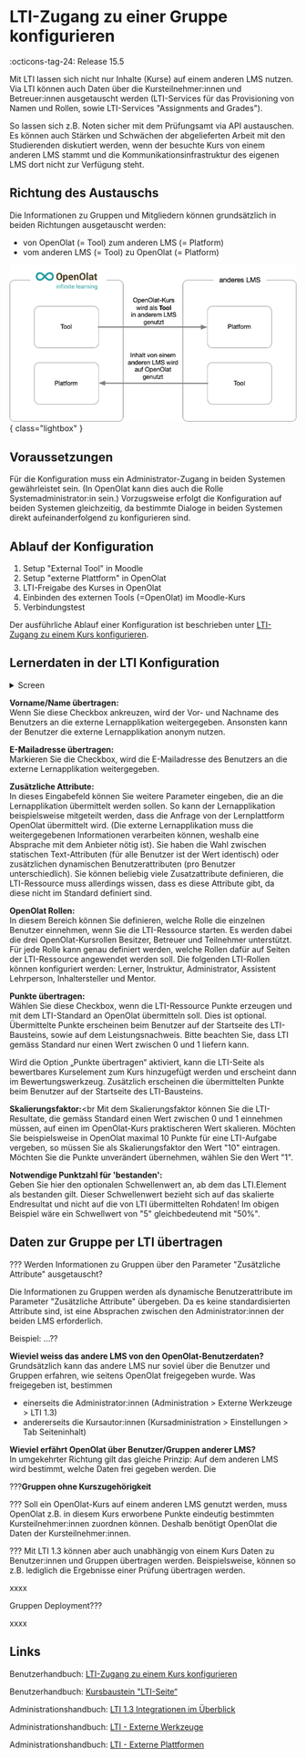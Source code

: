 # LTI-Zugang zu einer Gruppe konfigurieren

:octicons-tag-24: Release 15.5 

Mit LTI lassen sich nicht nur Inhalte (Kurse) auf einem anderen LMS nutzen. Via LTI können auch Daten über die Kursteilnehmer:innen und Betreuer:innen ausgetauscht werden (LTI-Services für das Provisioning von Namen und Rollen, sowie LTI-Services "Assignments and Grades"). 

So lassen sich z.B. Noten sicher mit dem Prüfungsamt via API austauschen. Es können auch Stärken und Schwächen der abgelieferten Arbeit mit den Studierenden diskutiert werden, wenn der besuchte Kurs von einem anderen LMS stammt und die Kommunikationsinfrastruktur des eigenen LMS dort nicht zur Verfügung steht.

## Richtung des Austauschs

Die Informationen zu Gruppen und Mitgliedern können grundsätzlich in beiden Richtungen ausgetauscht werden:

* von OpenOlat (= Tool) zum anderen LMS (= Platform)
* vom anderen LMS (= Tool) zu OpenOlat (= Platform)


![LTI_share_groups_platform_tool_v1_de.png](assets/LTI_share_groups_platform_tool_v1_de.png){ class="lightbox" }


## Voraussetzungen

Für die Konfiguration muss ein Administrator-Zugang in beiden Systemen gewährleistet sein.
(In OpenOlat kann dies auch die Rolle Systemadministrator:in sein.) 
Vorzugsweise erfolgt die Konfiguration auf beiden Systemen gleichzeitig, da bestimmte Dialoge in beiden Systemen direkt aufeinanderfolgend zu konfigurieren sind.

## Ablauf der Konfiguration

1. Setup "External Tool" in Moodle
2. Setup "externe Plattform" in OpenOlat
3. LTI-Freigabe des Kurses in OpenOlat
4. Einbinden des externen Tools (=OpenOlat) im Moodle-Kurs
5. Verbindungstest

Der ausführliche Ablauf einer Konfiguration ist beschrieben unter [LTI-Zugang zu einem Kurs konfigurieren](https://docs.openolat.org/de/manual_user/learningresources/LTI_Share_courses/?h=lti).



## Lernerdaten in der LTI Konfiguration

<details>
    <summary>Screen</summary>
	<img src="../assets/LTI_share_groups_course_element_page_content_v1_de.png" />
</details>

**Vorname/Name übertragen:**<br> 
Wenn Sie diese Checkbox ankreuzen, wird der Vor- und Nachname des Benutzers an die externe Lernapplikation weitergegeben. Ansonsten kann der Benutzer die externe Lernapplikation anonym nutzen.

**E-Mailadresse übertragen:**<br>
Markieren Sie die Checkbox, wird die E-Mailadresse des Benutzers an die externe Lernapplikation weitergegeben.

**Zusätzliche Attribute:**<br> 
In dieses Eingabefeld können Sie weitere Parameter eingeben, die an die Lernapplikation übermittelt werden sollen. So kann der Lernapplikation beispielsweise mitgeteilt werden, dass die Anfrage von der Lernplattform OpenOlat übermittelt wird. (Die externe Lernapplikation muss die weitergegebenen Informationen verarbeiten können, weshalb eine Absprache mit dem Anbieter nötig ist). Sie haben die Wahl zwischen statischen Text-Attributen (für alle Benutzer ist der Wert identisch) oder zusätzlichen dynamischen Benutzerattributen (pro Benutzer unterschiedlich). Sie können beliebig viele Zusatzattribute definieren, die LTI-Ressource muss allerdings wissen, dass es diese Attribute gibt, da diese nicht im Standard definiert sind.

**OpenOlat Rollen:**<br>
In diesem Bereich können Sie definieren, welche Rolle die einzelnen Benutzer einnehmen, wenn Sie die LTI-Ressource starten. Es werden dabei die drei OpenOlat-Kursrollen Besitzer, Betreuer und Teilnehmer unterstützt. Für jede Rolle kann genau definiert werden, welche Rollen dafür auf Seiten der LTI-Ressource angewendet werden soll. Die folgenden LTI-Rollen können konfiguriert werden: Lerner, Instruktur, Administrator, Assistent Lehrperson, Inhaltersteller und Mentor.

**Punkte übertragen:**<br>
Wählen Sie diese Checkbox, wenn die LTI-Ressource Punkte erzeugen und mit dem LTI-Standard an OpenOlat übermitteln soll. Dies ist optional. Übermittelte Punkte erscheinen beim Benutzer auf der Startseite des LTI-Bausteins, sowie auf dem Leistungsnachweis. Bitte beachten Sie, dass LTI gemäss Standard nur einen Wert zwischen 0 und 1 liefern kann.

Wird die Option „Punkte übertragen“ aktiviert, kann die LTI-Seite als bewertbares Kurselement zum Kurs hinzugefügt werden und erscheint dann im Bewertungswerkzeug. Zusätzlich erscheinen die übermittelten Punkte beim Benutzer auf der Startseite des LTI-Bausteins.

**Skalierungsfaktor:**<br
Mit dem Skalierungsfaktor können Sie die LTI-Resultate, die gemäss Standard einen Wert zwischen 0 und 1 einnehmen müssen, auf einen im OpenOlat-Kurs praktischeren Wert skalieren. Möchten Sie beispielsweise in OpenOlat maximal 10 Punkte für eine LTI-Aufgabe vergeben, so müssen Sie als Skalierungsfaktor den Wert "10" eintragen. Möchten Sie die Punkte unverändert übernehmen, wählen Sie den Wert "1".

**Notwendige Punktzahl für 'bestanden':**<br>
Geben Sie hier den optionalen Schwellenwert an, ab dem das LTI.Element als bestanden gilt. Dieser Schwellenwert bezieht sich auf das skalierte Endresultat und nicht auf die von LTI übermittelten Rohdaten! Im obigen Beispiel wäre ein Schwellwert von "5" gleichbedeutend mit "50%".


## Daten zur Gruppe per LTI übertragen

??? Werden Informationen zu Gruppen über den Parameter "Zusätzliche Attribute" ausgetauscht?

Die Informationen zu Gruppen werden als dynamische Benutzerattribute im Parameter "Zusätzliche Attribute" übergeben. Da es keine standardisierten Attribute sind, ist eine Absprachen zwischen den Administrator:innen der beiden LMS erforderlich.

Beispiel: ...??


**Wieviel weiss das andere LMS von den OpenOlat-Benutzerdaten?**<br>
Grundsätzlich kann das andere LMS nur soviel über die Benutzer und Gruppen erfahren, wie seitens OpenOlat freigegeben wurde.
Was freigegeben ist, bestimmen 

* einerseits die Administrator:innen (Administration > Externe Werkzeuge > LTI 1.3)
* andererseits die Kursautor:innen (Kursadministration > Einstellungen > Tab Seiteninhalt) 

**Wieviel erfährt OpenOlat über Benutzer/Gruppen anderer LMS?**<br>
In umgekehrter Richtung gilt das gleiche Prinzip: Auf dem anderen LMS wird bestimmt, welche Daten frei gegeben werden. Die 


???**Gruppen ohne Kurszugehörigkeit**

??? Soll ein OpenOlat-Kurs auf einem anderen LMS genutzt werden, muss OpenOlat z.B. in diesem Kurs erworbene Punkte eindeutig bestimmten Kursteilnehmer:innen zuordnen können. Deshalb benötigt OpenOlat die Daten der Kursteilnehmer:innen. 

??? Mit LTI 1.3 können aber auch unabhängig von einem Kurs Daten zu Benutzer:innen und Gruppen übertragen werden. Beispielsweise, können so z.B. lediglich die Ergebnisse einer Prüfung übertragen werden.


xxxx

Gruppen Deployment???

xxxx

##  Links

Benutzerhandbuch: [LTI-Zugang zu einem Kurs konfigurieren](https://docs.openolat.org/de/manual_user/learningresources/LTI_Share_courses/?h=lti)

Benutzerhandbuch: [Kursbaustein "LTI-Seite“](http://docs.openolat.org/de/manual_user/learningresources/Course_Element_LTI_Page/)

Administrationshandbuch: [LTI 1.3 Integrationen im Überblick](http://docs.openolat.org/de/manual_admin/administration/LTI_Integrations/)

Administrationshandbuch: [LTI - Externe Werkzeuge](http://docs.openolat.org/de/manual_admin/administration/LTI_External_tools/)

Administrationshandbuch: [LTI - Externe Plattformen](http://docs.openolat.org/de/manual_admin/administration/LTI_External_platforms/)

